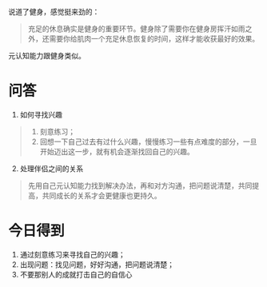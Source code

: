 说道了健身，感觉挺来劲的：
> 充足的休息确实是健身的重要环节。健身除了需要你在健身房挥汗如雨之外，还需要你给肌肉一个充足休息恢复的时间，这样才能收获最好的效果。

元认知能力跟健身类似。

# 问答

1. 如何寻找兴趣

 > 1. 刻意练习；
 > 2. 回想一下自己过去有过什么兴趣，慢慢练习一些有点难度的部分，一旦开始迈出这一步，就有机会逐渐找回自己的兴趣。

2. 处理伴侣之间的关系
> 先用自己元认知能力找到解决办法，再和对方沟通，把问题说清楚，共同提高，共同成长的关系才会更健康也更持久。

# 今日得到

1. 通过刻意练习来寻找自己的兴趣；
2. 出现问题：找见问题，好好沟通，把问题说清楚；
3. 不要那别人的成就打击自己的自信心

